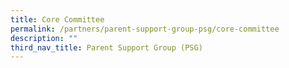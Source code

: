 ```yaml
---
title: Core Committee
permalink: /partners/parent-support-group-psg/core-committee
description: ""
third_nav_title: Parent Support Group (PSG)
---
```


